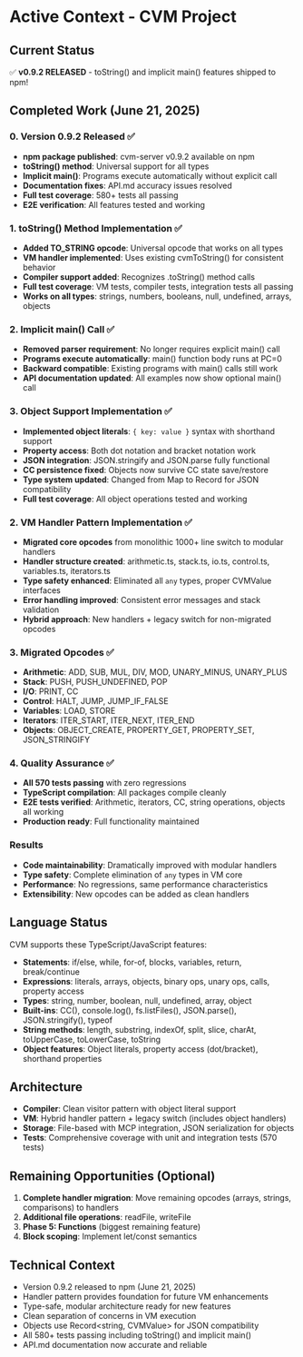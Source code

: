 # Active Context - CVM Project

## Current Status
✅ **v0.9.2 RELEASED** - toString() and implicit main() features shipped to npm!

## Completed Work (June 21, 2025)

### 0. Version 0.9.2 Released ✅
- **npm package published**: cvm-server v0.9.2 available on npm
- **toString() method**: Universal support for all types
- **Implicit main()**: Programs execute automatically without explicit call
- **Documentation fixes**: API.md accuracy issues resolved
- **Full test coverage**: 580+ tests all passing
- **E2E verification**: All features tested and working

### 1. toString() Method Implementation ✅
- **Added TO_STRING opcode**: Universal opcode that works on all types
- **VM handler implemented**: Uses existing cvmToString() for consistent behavior
- **Compiler support added**: Recognizes .toString() method calls
- **Full test coverage**: VM tests, compiler tests, integration tests all passing
- **Works on all types**: strings, numbers, booleans, null, undefined, arrays, objects

### 2. Implicit main() Call ✅
- **Removed parser requirement**: No longer requires explicit main() call
- **Programs execute automatically**: main() function body runs at PC=0
- **Backward compatible**: Existing programs with main() calls still work
- **API documentation updated**: All examples now show optional main() call

### 3. Object Support Implementation ✅
- **Implemented object literals**: `{ key: value }` syntax with shorthand support
- **Property access**: Both dot notation and bracket notation work
- **JSON integration**: JSON.stringify and JSON.parse fully functional
- **CC persistence fixed**: Objects now survive CC state save/restore
- **Type system updated**: Changed from Map to Record for JSON compatibility
- **Full test coverage**: All object operations tested and working

### 2. VM Handler Pattern Implementation ✅
- **Migrated core opcodes** from monolithic 1000+ line switch to modular handlers
- **Handler structure created**: arithmetic.ts, stack.ts, io.ts, control.ts, variables.ts, iterators.ts
- **Type safety enhanced**: Eliminated all `any` types, proper CVMValue interfaces
- **Error handling improved**: Consistent error messages and stack validation
- **Hybrid approach**: New handlers + legacy switch for non-migrated opcodes

### 3. Migrated Opcodes ✅
- **Arithmetic**: ADD, SUB, MUL, DIV, MOD, UNARY_MINUS, UNARY_PLUS
- **Stack**: PUSH, PUSH_UNDEFINED, POP
- **I/O**: PRINT, CC
- **Control**: HALT, JUMP, JUMP_IF_FALSE  
- **Variables**: LOAD, STORE
- **Iterators**: ITER_START, ITER_NEXT, ITER_END
- **Objects**: OBJECT_CREATE, PROPERTY_GET, PROPERTY_SET, JSON_STRINGIFY

### 4. Quality Assurance ✅
- **All 570 tests passing** with zero regressions
- **TypeScript compilation**: All packages compile cleanly
- **E2E tests verified**: Arithmetic, iterators, CC, string operations, objects all working
- **Production ready**: Full functionality maintained

### Results
- **Code maintainability**: Dramatically improved with modular handlers
- **Type safety**: Complete elimination of `any` types in VM core
- **Performance**: No regressions, same performance characteristics
- **Extensibility**: New opcodes can be added as clean handlers

## Language Status
CVM supports these TypeScript/JavaScript features:
- **Statements**: if/else, while, for-of, blocks, variables, return, break/continue
- **Expressions**: literals, arrays, objects, binary ops, unary ops, calls, property access
- **Types**: string, number, boolean, null, undefined, array, object
- **Built-ins**: CC(), console.log(), fs.listFiles(), JSON.parse(), JSON.stringify(), typeof
- **String methods**: length, substring, indexOf, split, slice, charAt, toUpperCase, toLowerCase, toString
- **Object features**: Object literals, property access (dot/bracket), shorthand properties

## Architecture
- **Compiler**: Clean visitor pattern with object literal support
- **VM**: Hybrid handler pattern + legacy switch (includes object handlers)
- **Storage**: File-based with MCP integration, JSON serialization for objects
- **Tests**: Comprehensive coverage with unit and integration tests (570 tests)

## Remaining Opportunities (Optional)
1. **Complete handler migration**: Move remaining opcodes (arrays, strings, comparisons) to handlers
2. **Additional file operations**: readFile, writeFile
3. **Phase 5: Functions** (biggest remaining feature)
4. **Block scoping**: Implement let/const semantics

## Technical Context
- Version 0.9.2 released to npm (June 21, 2025)
- Handler pattern provides foundation for future VM enhancements
- Type-safe, modular architecture ready for new features
- Clean separation of concerns in VM execution
- Objects use Record<string, CVMValue> for JSON compatibility
- All 580+ tests passing including toString() and implicit main()
- API.md documentation now accurate and reliable